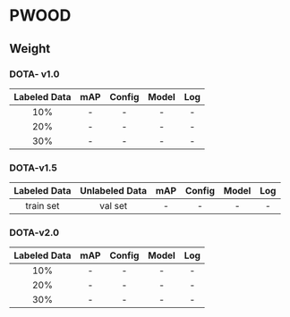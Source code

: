 # PWOOD

## Weight
### DOTA- v1.0
Labeled Data | mAP | Config | Model | Log |
| :---------: | :---: | :----: | :---: | :---: |
| 10% | - | - | - | - |
| 20% | - | - | - | - |
| 30% | - | - | - | - |

### DOTA-v1.5
 Labeled Data | Unlabeled Data | mAP | Config | Model | Log |
| :---------: | :-----------: | :----: | :---: | :---: | :---: |
|train set| val set | - | - | - | - |

### DOTA-v2.0
Labeled Data | mAP | Config | Model | Log |
| :---------: | :---: | :----: | :---: | :---: |
| 10% | - | - | - | - |
| 20% | - | - | - | - |
| 30% | - | - | - | - |
